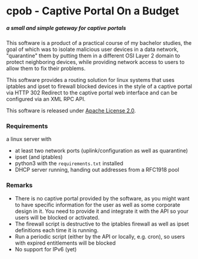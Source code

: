 # cpob - Captive Portal On a Budget
##### a small and simple gateway for captive portals

This software is a product of a practical course of my bachelor studies, the goal of which was to isolate malicious user devices in a data network, "quarantine" them by putting them in a different OSI Layer 2 domain to protect neighboring devices, while providing network access to users to allow them to fix their problems.

This software provides a routing solution for linux systems that uses iptables and ipset to firewall blocked devices in the style of a captive portal via HTTP 302 Redirect to the captive portal web interface and can be configured via an XML RPC API.

This software is released under [Apache License 2.0](https://www.apache.org/licenses/LICENSE-2.0).

### Requirements 
a linux server with
- at least two network ports (uplink/configuration as well as quarantine)
- ipset (and iptables)
- python3 with the ``requirements.txt`` installed
- DHCP server running, handing out addresses from a RFC1918 pool

### Remarks

- There is no captive portal provided by the software, as you might want to have specific information for the user as well as some corporate design in it. You need to provide it and integrate it with the API so your users will be blocked or activated.
- The firewall script is destructive to the iptables firewall as well as ipset definitions each time it is running.
- Run a periodic script (either by the API or locally, e.g. cron), so users with expired entitlements will be blocked
- No support for IPv6 (yet)
